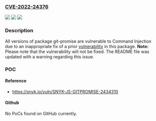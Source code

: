 ### [CVE-2022-24376](https://cve.mitre.org/cgi-bin/cvename.cgi?name=CVE-2022-24376)
![](https://img.shields.io/static/v1?label=Product&message=git-promise&color=blue)
![](https://img.shields.io/static/v1?label=Version&message=n%2Fa&color=blue)
![](https://img.shields.io/static/v1?label=Vulnerability&message=Command%20Injection&color=brighgreen)

### Description

All versions of package git-promise are vulnerable to Command Injection due to an inappropriate fix of a prior [vulnerability](https://security.snyk.io/vuln/SNYK-JS-GITPROMISE-567476) in this package. **Note:** Please note that the vulnerability will not be fixed. The README file was updated with a warning regarding this issue.

### POC

#### Reference
- https://snyk.io/vuln/SNYK-JS-GITPROMISE-2434310

#### Github
No PoCs found on GitHub currently.

